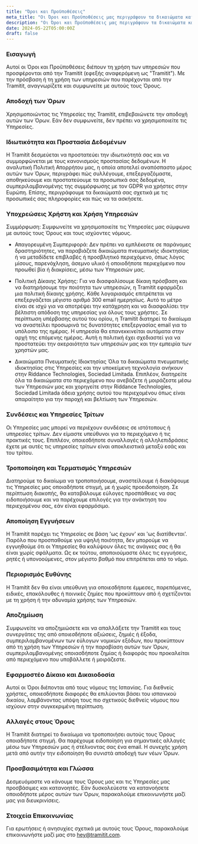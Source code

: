 ```yaml
---
title: "Όροι και Προϋποθέσεις"
meta_title: "Οι Όροι και Προϋποθέσεις μας περιγράφουν τα δικαιώματα και τις ευθύνες σας κατά τη χρήση των υπηρεσιών της Tramitit."
description: "Οι Όροι και Προϋποθέσεις μας περιγράφουν τα δικαιώματα και τις ευθύνες σας κατά τη χρήση των υπηρεσιών της Tramitit."
date: 2024-05-22T05:00:00Z
draft: false
---
```


### Εισαγωγή
Αυτοί οι Όροι και Προϋποθέσεις διέπουν τη χρήση των υπηρεσιών που προσφέρονται από την Tramitit (εφεξής αναφερόμενη ως "Tramitit"). Με την πρόσβαση ή τη χρήση των υπηρεσιών που παρέχονται από την Tramitit, αναγνωρίζετε και συμφωνείτε με αυτούς τους Όρους.

### Αποδοχή των Όρων
Χρησιμοποιώντας τις Υπηρεσίες της Tramitit, επιβεβαιώνετε την αποδοχή αυτών των Όρων. Εάν δεν συμφωνείτε, δεν πρέπει να χρησιμοποιείτε τις Υπηρεσίες.

### Ιδιωτικότητα και Προστασία Δεδομένων
Η Tramitit δεσμεύεται να προστατεύει την ιδιωτικότητά σας και να συμμορφώνεται με τους κανονισμούς προστασίας δεδομένων. Η αναλυτική Πολιτική Απορρήτου μας, η οποία αποτελεί αναπόσπαστο μέρος αυτών των Όρων, περιγράφει πώς συλλέγουμε, επεξεργαζόμαστε, αποθηκεύουμε και προστατεύουμε τα προσωπικά σας δεδομένα, συμπεριλαμβανομένης της συμμόρφωσης με τον GDPR για χρήστες στην Ευρώπη. Επίσης, περιγράφουμε τα δικαιώματά σας σχετικά με τις προσωπικές σας πληροφορίες και πώς να τα ασκήσετε.

### Υποχρεώσεις Χρήστη και Χρήση Υπηρεσιών
Συμμόρφωση: Συμφωνείτε να χρησιμοποιείτε τις Υπηρεσίες μας σύμφωνα με αυτούς τους Όρους και τους ισχύοντες νόμους.

- Απαγορευμένη Συμπεριφορά: Δεν πρέπει να εμπλέκεστε σε παράνομες δραστηριότητες, να παραβιάζετε δικαιώματα πνευματικής ιδιοκτησίας ή να μεταδίδετε επιβλαβές ή προσβλητικό περιεχόμενο, όπως λόγος μίσους, παρενόχληση, άσεμνο υλικό ή οποιοδήποτε περιεχόμενο που προωθεί βία ή διακρίσεις, μέσω των Υπηρεσιών μας.

- Πολιτική Δίκαιης Χρήσης: Για να διασφαλίσουμε δίκαιη πρόσβαση και να διατηρήσουμε την ποιότητα των υπηρεσιών, η Tramitit εφαρμόζει μια πολιτική δίκαιης χρήσης. Κάθε λογαριασμός επιτρέπεται να επεξεργάζεται μέγιστο αριθμό 300 email ημερησίως. Αυτό το μέτρο είναι σε ισχύ για να αποτρέψει την κατάχρηση και να διασφαλίσει την βέλτιστη απόδοση της υπηρεσίας για όλους τους χρήστες. Σε περίπτωση υπέρβασης αυτού του ορίου, η Tramitit διατηρεί το δικαίωμα να αναστείλει προσωρινά τις δυνατότητες επεξεργασίας email για το υπόλοιπο της ημέρας. Η υπηρεσία θα επανεκκινείται αυτόματα στην αρχή της επόμενης ημέρας. Αυτή η πολιτική έχει σχεδιαστεί για να προστατεύει την ακεραιότητα των υπηρεσιών μας και την εμπειρία των χρηστών μας.

- Δικαιώματα Πνευματικής Ιδιοκτησίας
Όλα τα δικαιώματα πνευματικής ιδιοκτησίας στις Υπηρεσίες και την υποκείμενη τεχνολογία ανήκουν στην Riddance Technologies, Sociedad Limitada. Επιπλέον, διατηρείτε όλα τα δικαιώματα στο περιεχόμενο που ανεβάζετε ή μοιράζεστε μέσω των Υπηρεσιών μας και χορηγείτε στην Riddance Technologies, Sociedad Limitada άδεια χρήσης αυτού του περιεχομένου όπως είναι απαραίτητο για την παροχή και βελτίωση των Υπηρεσιών.

### Συνδέσεις και Υπηρεσίες Τρίτων
Οι Υπηρεσίες μας μπορεί να περιέχουν συνδέσεις σε ιστότοπους ή υπηρεσίες τρίτων. Δεν είμαστε υπεύθυνοι για το περιεχόμενο ή τις πρακτικές τους. Επιπλέον, οποιεσδήποτε συναλλαγές ή αλληλεπιδράσεις έχετε με αυτές τις υπηρεσίες τρίτων είναι αποκλειστικά μεταξύ εσάς και του τρίτου.

### Τροποποίηση και Τερματισμός Υπηρεσιών
Διατηρούμε το δικαίωμα να τροποποιήσουμε, αναστείλουμε ή διακόψουμε τις Υπηρεσίες μας οποιαδήποτε στιγμή, με ή χωρίς προειδοποίηση. Σε περίπτωση διακοπής, θα καταβάλουμε εύλογες προσπάθειες να σας ειδοποιήσουμε και να παρέχουμε επιλογές για την ανάκτηση του περιεχομένου σας, εάν είναι εφαρμόσιμο.

### Αποποίηση Εγγυήσεων
Η Tramitit παρέχει τις Υπηρεσίες σε βάση 'ως έχουν' και 'ως διατίθενται'. Παρόλο που προσπαθούμε για υψηλή ποιότητα, δεν μπορούμε να εγγυηθούμε ότι οι Υπηρεσίες θα καλύψουν όλες τις ανάγκες σας ή θα είναι χωρίς σφάλματα. Ως εκ τούτου, αποποιούμαστε όλες τις εγγυήσεις, ρητές ή υπονοούμενες, στον μέγιστο βαθμό που επιτρέπεται από το νόμο.

### Περιορισμός Ευθύνης
Η Tramitit δεν θα είναι υπεύθυνη για οποιεσδήποτε έμμεσες, παρεπόμενες, ειδικές, επακόλουθες ή ποινικές ζημίες που προκύπτουν από ή σχετίζονται με τη χρήση ή την αδυναμία χρήσης των Υπηρεσιών.

### Αποζημίωση
Συμφωνείτε να αποζημιώσετε και να απαλλάξετε την Tramitit και τους συνεργάτες της από οποιεσδήποτε αξιώσεις, ζημιές ή έξοδα, συμπεριλαμβανομένων των εύλογων νομικών εξόδων, που προκύπτουν από τη χρήση των Υπηρεσιών ή την παραβίαση αυτών των Όρων, συμπεριλαμβανομένης οποιασδήποτε ζημίας ή διαφοράς που προκαλείται από περιεχόμενο που υποβάλλετε ή μοιράζεστε.

### Εφαρμοστέο Δίκαιο και Δικαιοδοσία
Αυτοί οι Όροι διέπονται από τους νόμους της Ισπανίας. Για διεθνείς χρήστες, οποιεσδήποτε διαφορές θα επιλύονται βάσει του ισπανικού δικαίου, λαμβάνοντας υπόψη τους πιο σχετικούς διεθνείς νόμους που ισχύουν στην συγκεκριμένη περίπτωση.

### Αλλαγές στους Όρους
Η Tramitit διατηρεί το δικαίωμα να τροποποιήσει αυτούς τους Όρους οποιαδήποτε στιγμή. Θα παρέχουμε ειδοποίηση για σημαντικές αλλαγές μέσω των Υπηρεσιών μας ή στέλνοντας σας ένα email. Η συνεχής χρήση μετά από αυτήν την ειδοποίηση θα συνιστά αποδοχή των νέων Όρων.

### Προσβασιμότητα και Γλώσσα
Δεσμευόμαστε να κάνουμε τους Όρους μας και τις Υπηρεσίες μας προσβάσιμες και κατανοητές. Εάν δυσκολεύεστε να κατανοήσετε οποιοδήποτε μέρος αυτών των Όρων, παρακαλούμε επικοινωνήστε μαζί μας για διευκρινίσεις.

### Στοιχεία Επικοινωνίας
Για ερωτήσεις ή ανησυχίες σχετικά με αυτούς τους Όρους, παρακαλούμε επικοινωνήστε μαζί μας στο [hey@tramitit.com](mailto:hey@tramitit.com).